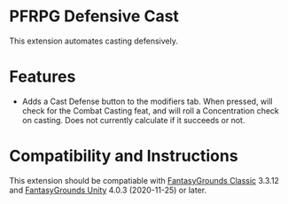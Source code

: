 # PFRPG Defensive Cast
This extension automates casting defensively.

# Features
* Adds a Cast Defense button to the modifiers tab.  When pressed, will check for the Combat Casting feat, and will roll a Concentration check on casting.  Does not currently calculate if it succeeds or not.

# Compatibility and Instructions
This extension should be compatiable with [FantasyGrounds Classic](https://www.fantasygrounds.com/home/FantasyGroundsClassic.php) 3.3.12 and [FantasyGrounds Unity](https://www.fantasygrounds.com/home/FantasyGroundsUnity.php) 4.0.3 (2020-11-25) or later.
